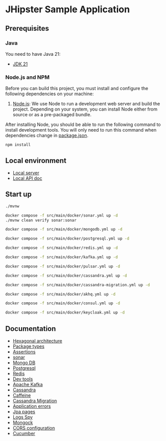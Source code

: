 # JHipster Sample Application

## Prerequisites

### Java

You need to have Java 21:
- [JDK 21](https://openjdk.java.net/projects/jdk/21/)

### Node.js and NPM

Before you can build this project, you must install and configure the following dependencies on your machine:

1. [Node.js](https://nodejs.org/): We use Node to run a development web server and build the project.
   Depending on your system, you can install Node either from source or as a pre-packaged bundle.

After installing Node, you should be able to run the following command to install development tools.
You will only need to run this command when dependencies change in [package.json](package.json).

```
npm install
```

## Local environment

- [Local server](http://localhost:8080)
- [Local API doc](http://localhost:8080/swagger-ui.html)

<!-- jhipster-needle-localEnvironment -->

## Start up

```bash
./mvnw
```

```bash
docker compose -f src/main/docker/sonar.yml up -d
./mvnw clean verify sonar:sonar
```

```bash
docker compose -f src/main/docker/mongodb.yml up -d
```

```bash
docker compose -f src/main/docker/postgresql.yml up -d
```

```bash
docker compose -f src/main/docker/redis.yml up -d
```

```bash
docker compose -f src/main/docker/kafka.yml up -d
```

```bash
docker compose -f src/main/docker/pulsar.yml up -d
```

```bash
docker compose -f src/main/docker/cassandra.yml up -d
```

```bash
docker compose -f src/main/docker/cassandra-migration.yml up -d
```

```bash
docker compose -f src/main/docker/akhq.yml up -d
```

```bash
docker compose -f src/main/docker/consul.yml up -d
```

```bash
docker compose -f src/main/docker/keycloak.yml up -d
```


<!-- jhipster-needle-startupCommand -->

## Documentation

- [Hexagonal architecture](documentation/hexagonal-architecture.md)
- [Package types](documentation/package-types.md)
- [Assertions](documentation/assertions.md)
- [sonar](documentation/sonar.md)
- [Mongo DB](documentation/mongo-db.md)
- [Postgresql](documentation/postgresql.md)
- [Redis](documentation/redis.md)
- [Dev tools](documentation/dev-tools.md)
- [Apache Kafka](documentation/apache-kafka.md)
- [Cassandra](documentation/cassandra.md)
- [Caffeine](documentation/caffeine.md)
- [Cassandra Migration](documentation/cassandra-migration.md)
- [Application errors](documentation/application-errors.md)
- [Jpa pages](documentation/jpa-pages.md)
- [Logs Spy](documentation/logs-spy.md)
- [Mongock](documentation/mongock.md)
- [CORS configuration](documentation/cors-configuration.md)
- [Cucumber](documentation/cucumber.md)

<!-- jhipster-needle-documentation -->

